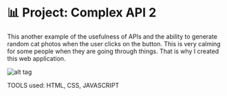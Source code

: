 # 📊 Project: Complex API 2

This another example of the usefulness of APIs and the ability to generate random cat photos when the user clicks on the button. This is very calming for some people when they are going through things. That is why I created this web application.

![alt tag](support.jpg)


TOOLS used: HTML, CSS, JAVASCRIPT


